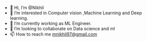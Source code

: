 - 👋 Hi, I’m @Nikhil
- 👀 I’m interested in Computer vision ,Machine Learning and Deep learning.
- 🌱 I’m currently working as ML Engineer.
- 💞️ I’m looking to collaborate on Data science and ml
- 📫 How to reach me mnikhil97@gmail.com

<!---
Nikhil97-hue/Nikhil97-hue is a ✨ special ✨ repository because its `README.md` (this file) appears on your GitHub profile.
You can click the Preview link to take a look at your changes.
--->
